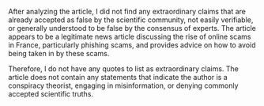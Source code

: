After analyzing the article, I did not find any extraordinary claims that are already accepted as false by the scientific community, not easily verifiable, or generally understood to be false by the consensus of experts. The article appears to be a legitimate news article discussing the rise of online scams in France, particularly phishing scams, and provides advice on how to avoid being taken in by these scams.

Therefore, I do not have any quotes to list as extraordinary claims. The article does not contain any statements that indicate the author is a conspiracy theorist, engaging in misinformation, or denying commonly accepted scientific truths.
